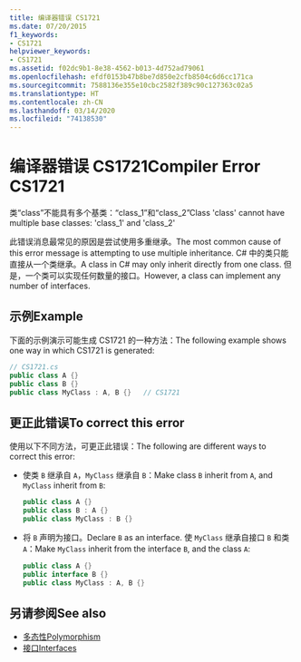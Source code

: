 ```yaml
---
title: 编译器错误 CS1721
ms.date: 07/20/2015
f1_keywords:
- CS1721
helpviewer_keywords:
- CS1721
ms.assetid: f02dc9b1-8e38-4562-b013-4d752ad79061
ms.openlocfilehash: efdf0153b47b8be7d850e2cfb8504c6d6cc171ca
ms.sourcegitcommit: 7588136e355e10cbc2582f389c90c127363c02a5
ms.translationtype: HT
ms.contentlocale: zh-CN
ms.lasthandoff: 03/14/2020
ms.locfileid: "74138530"
---
```

# <a name="compiler-error-cs1721"></a><span data-ttu-id="7235c-102">编译器错误 CS1721</span><span class="sxs-lookup"><span data-stu-id="7235c-102">Compiler Error CS1721</span></span>

<span data-ttu-id="7235c-103">类“class”不能具有多个基类：“class_1”和“class_2”</span><span class="sxs-lookup"><span data-stu-id="7235c-103">Class 'class' cannot have multiple base classes: 'class_1' and 'class_2'</span></span>

<span data-ttu-id="7235c-104">此错误消息最常见的原因是尝试使用多重继承。</span><span class="sxs-lookup"><span data-stu-id="7235c-104">The most common cause of this error message is attempting to use multiple inheritance.</span></span> <span data-ttu-id="7235c-105">C# 中的类只能直接从一个类继承。</span><span class="sxs-lookup"><span data-stu-id="7235c-105">A class in C# may only inherit directly from one class.</span></span> <span data-ttu-id="7235c-106">但是，一个类可以实现任何数量的接口。</span><span class="sxs-lookup"><span data-stu-id="7235c-106">However, a class can implement any number of interfaces.</span></span>

## <a name="example"></a><span data-ttu-id="7235c-107">示例</span><span class="sxs-lookup"><span data-stu-id="7235c-107">Example</span></span>

<span data-ttu-id="7235c-108">下面的示例演示可能生成 CS1721 的一种方法：</span><span class="sxs-lookup"><span data-stu-id="7235c-108">The following example shows one way in which CS1721 is generated:</span></span>

```csharp
// CS1721.cs
public class A {}
public class B {}
public class MyClass : A, B {}   // CS1721
```

## <a name="to-correct-this-error"></a><span data-ttu-id="7235c-109">更正此错误</span><span class="sxs-lookup"><span data-stu-id="7235c-109">To correct this error</span></span>

<span data-ttu-id="7235c-110">使用以下不同方法，可更正此错误：</span><span class="sxs-lookup"><span data-stu-id="7235c-110">The following are different ways to correct this error:</span></span>

- <span data-ttu-id="7235c-111">使类 `B` 继承自 `A`，`MyClass` 继承自 `B`：</span><span class="sxs-lookup"><span data-stu-id="7235c-111">Make class `B` inherit from `A`, and `MyClass` inherit from `B`:</span></span>

    ```csharp
    public class A {}
    public class B : A {}
    public class MyClass : B {}
    ```

- <span data-ttu-id="7235c-112">将 `B` 声明为接口。</span><span class="sxs-lookup"><span data-stu-id="7235c-112">Declare `B` as an interface.</span></span> <span data-ttu-id="7235c-113">使 `MyClass` 继承自接口 `B` 和类 `A`：</span><span class="sxs-lookup"><span data-stu-id="7235c-113">Make `MyClass` inherit from the interface `B`, and the class `A`:</span></span>

    ```csharp
    public class A {}
    public interface B {}
    public class MyClass : A, B {}
    ```

## <a name="see-also"></a><span data-ttu-id="7235c-114">另请参阅</span><span class="sxs-lookup"><span data-stu-id="7235c-114">See also</span></span>

- [<span data-ttu-id="7235c-115">多态性</span><span class="sxs-lookup"><span data-stu-id="7235c-115">Polymorphism</span></span>](../../programming-guide/classes-and-structs/polymorphism.md)
- [<span data-ttu-id="7235c-116">接口</span><span class="sxs-lookup"><span data-stu-id="7235c-116">Interfaces</span></span>](../../programming-guide/interfaces/index.md)
